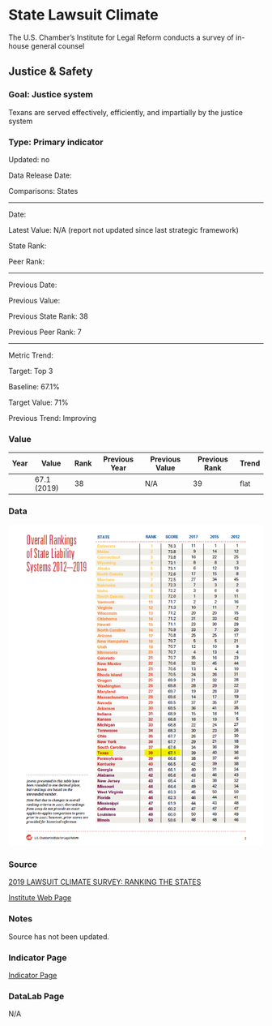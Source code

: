 # State Lawsuit Climate

The U.S. Chamber’s Institute for Legal Reform conducts a survey of in-house general counsel

## Justice & Safety

### Goal: Justice system

Texans are served effectively, efficiently, and impartially by the justice system

### Type: Primary indicator

Updated: no

Data Release Date: 

Comparisons: States


----

Date: 

Latest Value: N/A (report not updated since last strategic framework)

State Rank: 

Peer Rank: 


----

Previous Date: 

Previous Value: 

Previous State Rank: 38

Previous Peer Rank: 7


----
Metric Trend: 

Target: Top 3

Baseline: 67.1%

Target Value: 71%

Previous Trend: Improving




### Value

| Year |  Value      | Rank     | Previous Year   | Previous Value | Previous Rank | Trend | 
| ----------- | ----------- | ----------- | ----------- | ----------- | ----------- | -----------|
|             |  67.1 (2019)         | 38        |             |    N/A       | 39         |   flat       | 

### Data

![laws](./images/lawsuits.PNG)

### Source

[2019 LAWSUIT CLIMATE SURVEY: RANKING THE STATES](./2019_Lawsuit_Climate_Survey_-_Ranking_the_States.pdf)

[Institute Web Page](https://instituteforlegalreform.com/research/2019-lawsuit-climate-survey-ranking-the-states/)

### Notes

Source has not been updated.

### Indicator Page

[Indicator Page](https://indicators.texas2036.org/indicator/143)


### DataLab Page

N/A
